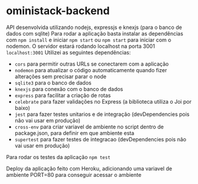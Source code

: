 # oministack-backend
API desenvolvida utilizando nodejs, expressjs e knexjs (para o banco de dados com sqlite)
Para rodar a aplicação basta instalar as dependências com ```npm install``` e iniciar ```npm start``` ou ```npm start``` para iniciar com o nodemon. O servidor estará rodando localhost na porta 3001 ```localhost:3001```
Utilizei as seguintes dependências:
- ```cors``` para permitir outras URLs se conectarem com a aplicação
- ```nodemon``` para atualizar o código automaticamente quando fizer alterações sem precisar parar o node
- ```sqlite3``` para o banco de dados
- ```knexjs``` para conexão com o banco de dados
- ```express``` para facilitar a criação de rotas
- ```celebrate``` para fazer validações no Express (a biblioteca utiliza o Joi por baixo)
- ```jest``` para fazer testes unitarios e de integração (devDependencies pois não vai usar em produção)
- ```cross-env``` para criar variavel de ambiente no script dentro de package.json, para definir em que ambiente esta
- ```supertest``` para fazer testes de integracao (devDependencies pois não vai usar em produção)

Para rodar os testes da aplicação ```npm test```

Deploy da aplicação feito com Heroku, adicionando uma variavel de ambiente PORT=80 para conseguir acessar o ambiente
